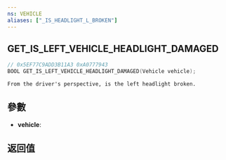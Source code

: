 ```yaml
---
ns: VEHICLE
aliases: ["_IS_HEADLIGHT_L_BROKEN"]
---
```

## GET_IS_LEFT_VEHICLE_HEADLIGHT_DAMAGED

```c
// 0x5EF77C9ADD3B11A3 0xA0777943
BOOL GET_IS_LEFT_VEHICLE_HEADLIGHT_DAMAGED(Vehicle vehicle);
```

```
From the driver's perspective, is the left headlight broken.  
```

## 參數
* **vehicle**: 

## 返回值
